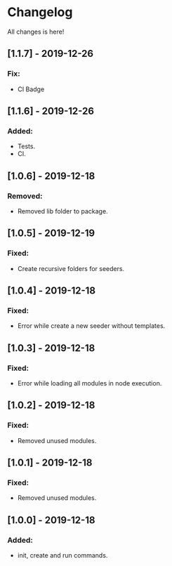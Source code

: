 # Changelog

All changes is here!

## [1.1.7] - 2019-12-26

### Fix:

- CI Badge

## [1.1.6] - 2019-12-26

### Added:

- Tests.
- CI.

## [1.0.6] - 2019-12-18

### Removed:

- Removed lib folder to package.

## [1.0.5] - 2019-12-19

### Fixed:

- Create recursive folders for seeders.

## [1.0.4] - 2019-12-18

### Fixed:

- Error while create a new seeder without templates.

## [1.0.3] - 2019-12-18

### Fixed:

- Error while loading all modules in node execution.

## [1.0.2] - 2019-12-18

### Fixed:

- Removed unused modules.

## [1.0.1] - 2019-12-18

### Fixed:

- Removed unused modules.

## [1.0.0] - 2019-12-18

### Added:

- init, create and run commands.
